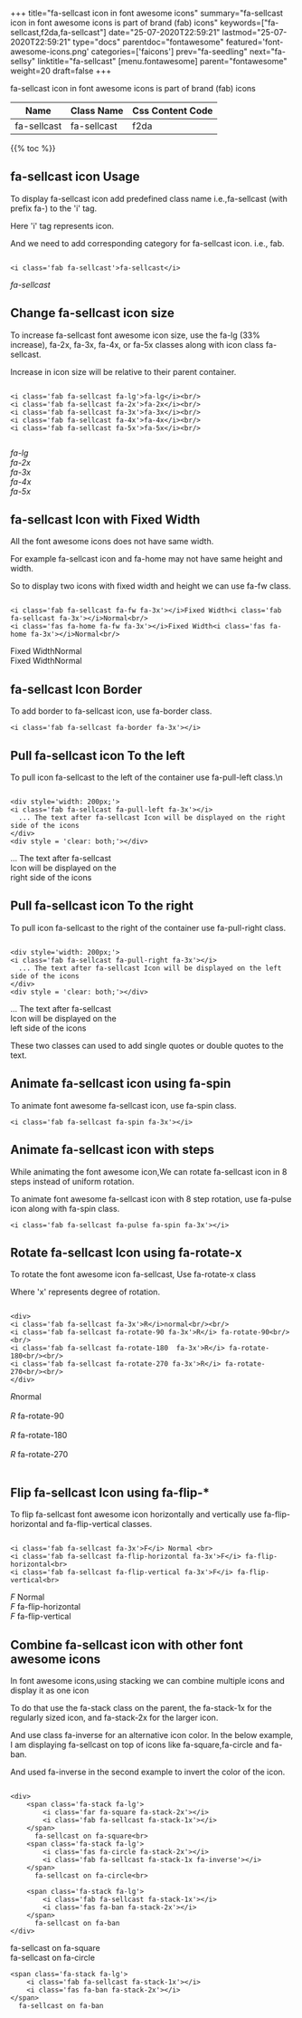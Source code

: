 +++
title="fa-sellcast icon in font awesome icons"
summary="fa-sellcast icon in font awesome icons is part of brand (fab) icons"
keywords=["fa-sellcast,f2da,fa-sellcast"]
date="25-07-2020T22:59:21"
lastmod="25-07-2020T22:59:21"
type="docs"
parentdoc="fontawesome"
featured='font-awesome-icons.png'
categories=['faicons']
prev="fa-seedling"
next="fa-sellsy"
linktitle="fa-sellcast"
[menu.fontawesome]
parent="fontawesome"
weight=20
draft=false
+++


fa-sellcast icon in font awesome icons is part of brand (fab) icons

<div class='table-responsive'><table class='table'><thead><tr><th>Name</th><th>Class Name</th><th>Css Content Code</th></tr></thead><tbody><tr><td>fa-sellcast</td><td>fa-sellcast</td><td>f2da</td></tr></tbody></table></div>


{{% toc %}}


## fa-sellcast icon Usage

To display fa-sellcast icon add predefined class name i.e.,fa-sellcast (with prefix fa-) to the 'i' tag.

Here 'i' tag represents icon.

And we need to add corresponding category for fa-sellcast icon. i.e., fab.


```

<i class='fab fa-sellcast'>fa-sellcast</i>
```

<i class='fab fa-sellcast'>fa-sellcast</i>




## Change fa-sellcast icon size
To increase fa-sellcast font awesome icon size, use the fa-lg (33% increase), fa-2x, fa-3x, fa-4x, or fa-5x classes along with icon class fa-sellcast.

Increase in icon size will be relative to their parent container. 

```

<i class='fab fa-sellcast fa-lg'>fa-lg</i><br/>
<i class='fab fa-sellcast fa-2x'>fa-2x</i><br/>
<i class='fab fa-sellcast fa-3x'>fa-3x</i><br/>
<i class='fab fa-sellcast fa-4x'>fa-4x</i><br/>
<i class='fab fa-sellcast fa-5x'>fa-5x</i><br/>
            
```

<i class='fab fa-sellcast fa-lg'>fa-lg</i><br/>
<i class='fab fa-sellcast fa-2x'>fa-2x</i><br/>
<i class='fab fa-sellcast fa-3x'>fa-3x</i><br/>
<i class='fab fa-sellcast fa-4x'>fa-4x</i><br/>
<i class='fab fa-sellcast fa-5x'>fa-5x</i><br/>
            



## fa-sellcast Icon with Fixed Width 

All the font awesome icons does not have same width.

For example fa-sellcast icon and fa-home may not have same height and width.

So to display two icons with fixed width and height we can use fa-fw class.


```

<i class='fab fa-sellcast fa-fw fa-3x'></i>Fixed Width<i class='fab fa-sellcast fa-3x'></i>Normal<br/>
<i class='fas fa-home fa-fw fa-3x'></i>Fixed Width<i class='fas fa-home fa-3x'></i>Normal<br/>
```

<i class='fab fa-sellcast fa-fw fa-3x'></i>Fixed Width<i class='fab fa-sellcast fa-3x'></i>Normal<br/>
<i class='fas fa-home fa-fw fa-3x'></i>Fixed Width<i class='fas fa-home fa-3x'></i>Normal<br/>



## fa-sellcast Icon Border 

To add border to fa-sellcast icon, use fa-border class.


```
<i class='fab fa-sellcast fa-border fa-3x'></i>

```
<i class='fab fa-sellcast fa-border fa-3x'></i>





## Pull fa-sellcast icon To the left

To pull icon fa-sellcast to the left of the container use fa-pull-left class.\n

```

<div style='width: 200px;'>
<i class='fab fa-sellcast fa-pull-left fa-3x'></i>
  ... The text after fa-sellcast Icon will be displayed on the right side of the icons
</div>
<div style = 'clear: both;'></div>
```

<div style='width: 200px;'>
<i class='fab fa-sellcast fa-pull-left fa-3x'></i>
  ... The text after fa-sellcast Icon will be displayed on the right side of the icons
</div>
<div style = 'clear: both;'></div>




## Pull fa-sellcast icon To the right
To pull icon fa-sellcast to the right of the container use fa-pull-right class.

```

<div style='width: 200px;'>
<i class='fab fa-sellcast fa-pull-right fa-3x'></i>
  ... The text after fa-sellcast Icon will be displayed on the left side of the icons
</div>
<div style = 'clear: both;'></div>
```

<div style='width: 200px;'>
<i class='fab fa-sellcast fa-pull-right fa-3x'></i>
  ... The text after fa-sellcast Icon will be displayed on the left side of the icons
</div>
<div style = 'clear: both;'></div>

These two classes can used to add single quotes or double quotes to the text.


## Animate fa-sellcast icon using fa-spin
To animate font awesome fa-sellcast icon, use fa-spin class.

```
<i class='fab fa-sellcast fa-spin fa-3x'></i>
```
<i class='fab fa-sellcast fa-spin fa-3x'></i>




## Animate fa-sellcast icon with steps
While animating the font awesome icon,We can rotate fa-sellcast icon in 8 steps instead of uniform rotation.

To animate font awesome fa-sellcast icon with 8 step rotation, use fa-pulse icon along with fa-spin class.


```
<i class='fab fa-sellcast fa-pulse fa-spin fa-3x'></i>

```
<i class='fab fa-sellcast fa-pulse fa-spin fa-3x'></i>





## Rotate fa-sellcast Icon using fa-rotate-x
To rotate the font awesome icon fa-sellcast, Use fa-rotate-x class

Where 'x' represents degree of rotation.


```

<div>
<i class='fab fa-sellcast fa-3x'>R</i>normal<br/><br/>
<i class='fab fa-sellcast fa-rotate-90 fa-3x'>R</i> fa-rotate-90<br/><br/> 
<i class='fab fa-sellcast fa-rotate-180  fa-3x'>R</i> fa-rotate-180<br/><br/> 
<i class='fab fa-sellcast fa-rotate-270 fa-3x'>R</i> fa-rotate-270<br/><br/>
</div>
```

<div>
<i class='fab fa-sellcast fa-3x'>R</i>normal<br/><br/>
<i class='fab fa-sellcast fa-rotate-90 fa-3x'>R</i> fa-rotate-90<br/><br/> 
<i class='fab fa-sellcast fa-rotate-180  fa-3x'>R</i> fa-rotate-180<br/><br/> 
<i class='fab fa-sellcast fa-rotate-270 fa-3x'>R</i> fa-rotate-270<br/><br/>
</div>




## Flip fa-sellcast Icon using fa-flip-*
To flip fa-sellcast font awesome icon horizontally and vertically use fa-flip-horizontal and fa-flip-vertical classes. 

```

<i class='fab fa-sellcast fa-3x'>F</i> Normal <br>
<i class='fab fa-sellcast fa-flip-horizontal fa-3x'>F</i> fa-flip-horizontal<br>
<i class='fab fa-sellcast fa-flip-vertical fa-3x'>F</i> fa-flip-vertical<br>
```

<i class='fab fa-sellcast fa-3x'>F</i> Normal <br>
<i class='fab fa-sellcast fa-flip-horizontal fa-3x'>F</i> fa-flip-horizontal<br>
<i class='fab fa-sellcast fa-flip-vertical fa-3x'>F</i> fa-flip-vertical<br>




## Combine fa-sellcast icon with other font awesome icons
In font awesome icons,using stacking we can combine multiple icons and display it as one icon 

To do that use the fa-stack class on the parent, the fa-stack-1x for the regularly sized icon, and fa-stack-2x for the larger icon.

And use class fa-inverse for an alternative icon color. 
In the below example, I am displaying fa-sellcast on top of icons like fa-square,fa-circle and fa-ban.

And used fa-inverse in the second example to invert the color of the icon.

```

<div>
    <span class='fa-stack fa-lg'>
        <i class='far fa-square fa-stack-2x'></i>
        <i class='fab fa-sellcast fa-stack-1x'></i>
    </span>
      fa-sellcast on fa-square<br>
    <span class='fa-stack fa-lg'>
        <i class='fas fa-circle fa-stack-2x'></i>
        <i class='fab fa-sellcast fa-stack-1x fa-inverse'></i>
    </span>
      fa-sellcast on fa-circle<br>

    <span class='fa-stack fa-lg'>
        <i class='fab fa-sellcast fa-stack-1x'></i>
        <i class='fas fa-ban fa-stack-2x'></i>
    </span>
      fa-sellcast on fa-ban
</div>
```

<div>
    <span class='fa-stack fa-lg'>
        <i class='far fa-square fa-stack-2x'></i>
        <i class='fab fa-sellcast fa-stack-1x'></i>
    </span>
      fa-sellcast on fa-square<br>
    <span class='fa-stack fa-lg'>
        <i class='fas fa-circle fa-stack-2x'></i>
        <i class='fab fa-sellcast fa-stack-1x fa-inverse'></i>
    </span>
      fa-sellcast on fa-circle<br>

    <span class='fa-stack fa-lg'>
        <i class='fab fa-sellcast fa-stack-1x'></i>
        <i class='fas fa-ban fa-stack-2x'></i>
    </span>
      fa-sellcast on fa-ban
</div>






